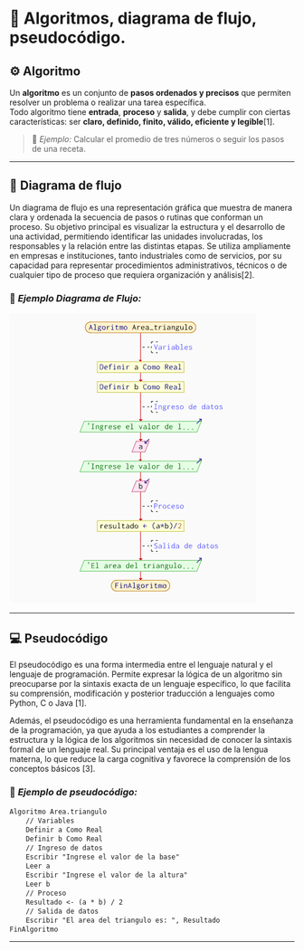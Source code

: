 # 🧮 Algoritmos, diagrama de flujo, pseudocódigo.

## ⚙️ **Algoritmo**

Un **algoritmo** es un conjunto de **pasos ordenados y precisos** que permiten resolver un problema o realizar una tarea específica.  
Todo algoritmo tiene **entrada**, **proceso** y **salida**, y debe cumplir con ciertas características: ser **claro, definido, finito, válido, eficiente y legible**[1].  

> 📘 *Ejemplo:* Calcular el promedio de tres números o seguir los pasos de una receta.

---
## 🔷 **Diagrama de flujo**

Un diagrama de flujo es una representación gráfica que muestra de manera clara y ordenada la secuencia de pasos o rutinas que conforman un proceso. Su objetivo principal es visualizar la estructura y el desarrollo de una actividad, permitiendo identificar las unidades involucradas, los responsables y la relación entre las distintas etapas. Se utiliza ampliamente en empresas e instituciones, tanto industriales como de servicios, por su capacidad para representar procedimientos administrativos, técnicos o de cualquier tipo de proceso que requiera organización y análisis[2].

### 🧩 *Ejemplo Diagrama de Flujo:*

![](https://github.com/pilarnaranjo-sys/Teoria-de-la-Programacion/blob/4bf029e2fe47d7924921633bf944d0282c5dbcca/Diagrama.md.png)

---

## 💻 **Pseudocódigo**

El pseudocódigo es una forma intermedia entre el lenguaje natural y el lenguaje de programación. Permite expresar la lógica de un algoritmo sin preocuparse por la sintaxis exacta de un lenguaje específico, lo que facilita su comprensión, modificación y posterior traducción a lenguajes como Python, C o Java [1].

Además, el pseudocódigo es una herramienta fundamental en la enseñanza de la programación, ya que ayuda a los estudiantes a comprender la estructura y la lógica de los algoritmos sin necesidad de conocer la sintaxis formal de un lenguaje real. Su principal ventaja es el uso de la lengua materna, lo que reduce la carga cognitiva y favorece la comprensión de los conceptos básicos [3].

### 🧩 *Ejemplo de pseudocódigo:*

```plaintext
Algoritmo Area.triangulo
    // Variables
    Definir a Como Real
    Definir b Como Real
    // Ingreso de datos 
    Escribir "Ingrese el valor de la base"
    Leer a
    Escribir "Ingrese el valor de la altura"
    Leer b
    // Proceso 
    Resultado <- (a * b) / 2
    // Salida de datos 
    Escribir "El area del triangulo es: ", Resultado
FinAlgoritmo
```

---
